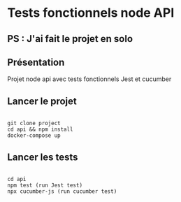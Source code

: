 # Tests fonctionnels node API

## PS : J'ai fait le projet en solo
## Présentation

Projet node api avec tests fonctionnels Jest et cucumber 

## Lancer le projet

```

git clone project
cd api && npm install
docker-compose up

```

## Lancer les tests

```

cd api 
npm test (run Jest test)
npx cucumber-js (run cucumber test)

```
